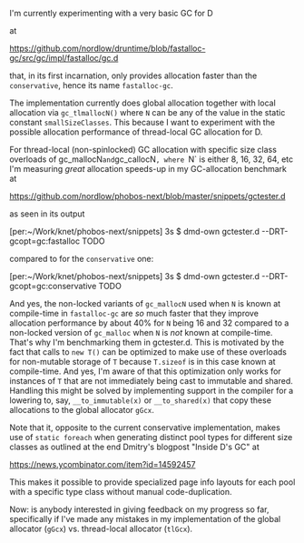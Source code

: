 I'm currently experimenting with a very basic GC for D

at

https://github.com/nordlow/druntime/blob/fastalloc-gc/src/gc/impl/fastalloc/gc.d

that, in its first incarnation, only provides allocation faster than the `conservative`, hence its name `fastalloc-gc`.

The implementation currently does global allocation together with local allocation via `gc_tlmallocN()` where `N` can be any of the value in the static constant `smallSizeClasses`. This because I want to experiment with the possible allocation performance of thread-local GC allocation for D.

For thread-local (non-spinlocked) GC allocation with specific size class overloads of gc_mallocN` and `gc_callocN`, where `N` is either 8, 16, 32, 64, etc I'm measuring _great_ allocation speeds-up in my GC-allocation benchmark at

https://github.com/nordlow/phobos-next/blob/master/snippets/gctester.d

as seen in its output

[per:~/Work/knet/phobos-next/snippets] 3s $ dmd-own gctester.d --DRT-gcopt=gc:fastalloc
TODO

compared to for the `conservative` one:

[per:~/Work/knet/phobos-next/snippets] 3s $ dmd-own gctester.d --DRT-gcopt=gc:conservative
TODO

And yes, the non-locked variants of `gc_mallocN` used when `N` is known at compile-time in `fastalloc-gc` are _so_ much faster that they improve allocation performance by about 40% for `N` being 16 and 32 compared to a non-locked version of `gc_malloc` when `N` is _not_ known at compile-time. That's why I'm benchmarking them in gctester.d. This is motivated by the fact that calls to `new T()` can be optimized to make use of these overloads for non-mutable storage of `T` because `T.sizeof` is in this case known at compile-time. And yes, I'm aware of that this optimization only works for instances of `T` that are not immediately being cast to immutable and shared. Handling this might be solved by implementing support in the compiler for a lowering to, say,  `__to_immutable(x)` or `__to_shared(x)` that copy these allocations to the global allocator `gGcx`.

Note that it, opposite to the current conservative implementation, makes use of `static foreach` when generating distinct pool types for different size classes as outlined at the end Dmitry's blogpost "Inside D's GC" at

https://news.ycombinator.com/item?id=14592457

This makes it possible to provide specialized page info layouts for each pool with a specific type class without manual code-duplication.

Now: is anybody interested in giving feedback on my progress so far, specifically if I've made any mistakes in my implementation of the global allocator (`gGcx`) vs. thread-local allocator (`tlGcx`).
